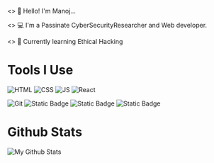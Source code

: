 <> 👋 Hello! I'm Manoj...

<> 💻 I'm a Passinate CyberSecurityResearcher and Web developer.

<> 📖 Currently learning Ethical Hacking

# Tools I Use

![HTML](https://img.shields.io/badge/html-mu?style=for-the-badge&logo=html5&logoColor=%23E34F26&labelColor=black&color=black)
![CSS](https://img.shields.io/badge/css-ss?style=for-the-badge&logo=css3&logoColor=%231572B6&labelColor=black&color=black)
![JS](https://img.shields.io/badge/javascript-lang?style=for-the-badge&logo=javascript&logoColor=%23F7DF1E&labelColor=black&color=black)
![React](https://img.shields.io/badge/React-library?style=for-the-badge&logo=react&logoColor=%2361DAFB&labelColor=black&color=black)


![Git](https://img.shields.io/badge/git-vc?style=for-the-badge&logo=git&logoColor=%23F05032&labelColor=black&color=black)
![Static Badge](https://img.shields.io/badge/kalilinux-logo?style=for-the-badge&logo=kalilinux&logoColor=white&labelColor=whit&color=black)
![Static Badge](https://img.shields.io/badge/figma-logo?style=for-the-badge&logo=figma&logoColor=%23F24E1E&color=black)
![Static Badge](https://img.shields.io/badge/vscode-logo?style=for-the-badge&logo=visualstudiocode&logoColor=%23007ACC&color=black)





# Github Stats

![My Github Stats](https://github-readme-stats.vercel.app/api?username=MANOJ-80&show_icons=true&theme=dark)


















